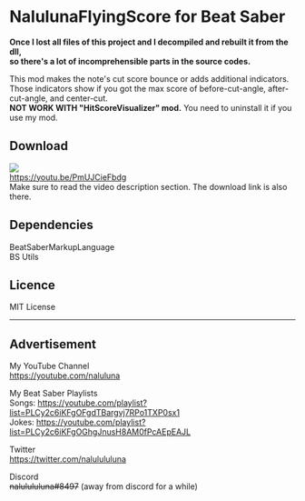 # NalulunaFlyingScore for Beat Saber

**Once I lost all files of this project and I decompiled and rebuilt it from the dll,  
so there's a lot of incomprehensible parts in the source codes.**

This mod makes the note's cut score bounce or adds additional indicators.  
Those indicators show if you got the max score of before-cut-angle, after-cut-angle, and center-cut.  
**NOT WORK WITH "HitScoreVisualizer" mod.** You need to uninstall it if you use my mod.

## Download
[![](https://img.youtube.com/vi/PmUJCieFbdg/0.jpg)](https://youtu.be/PmUJCieFbdg)  
https://youtu.be/PmUJCieFbdg  
Make sure to read the video description section. The download link is also there.

## Dependencies
BeatSaberMarkupLanguage  
BS Utils

## Licence
MIT License

----
## Advertisement

My YouTube Channel  
https://youtube.com/naluluna

My Beat Saber Playlists  
Songs: https://youtube.com/playlist?list=PLCy2c6iKFgOFgdTBargvj7RPo1TXP0sx1  
Jokes: https://youtube.com/playlist?list=PLCy2c6iKFgOGhgJnusH8AM0fPcAEpEAJL

Twitter  
https://twitter.com/nalulululuna

Discord  
~~nalulululuna#8497~~ (away from discord for a while)
